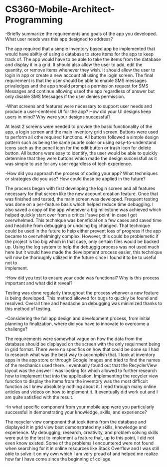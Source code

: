 # CS360-Mobile-Architect-Programming

-Briefly summarize the requirements and goals of the app you developed. What user needs was this app designed to address?

  The app required that a simple Inventory based app be implemented that would have abiltiy of using a database to store items for the app to keep track 
  of. The app would have to be able to take the items from the database and display it in a grid. It should also allow the user to add, edit the  
  quantity, or remove items whenever they wish. It should allow the user to login in app or create a new account all using the login screen. The final 
  requirement is that the user should be able to enable SMS messages privaledges and the app should prompt a permission request for SMS Messages and 
  continue allowing useof the app regardless of answer but only disable SMS Messages if the user denies permission.
  
-What screens and features were necessary to support user needs and produce a user-centered UI for the app? How did your UI designs keep users in mind? 
Why were your designs successful?

  At least 2 screens were needed to provide the basic functionality of the app, a login screen and the main inventory grid screen. Buttons were used to 
  perform all othe required functions. All buttons followed a simple design pattern such as being the same puprle color or using easy-to-understand icons 
  such as the pencil icon for the edit button or trash icon for delete button. All buttons were easy to identify, the user would be able to quickly 
  determine that they were buttons which made the design successfull as it was simple to use for any user regardless of tech experience. 

-How did you approach the process of coding your app? What techniques or strategies did you use? How could those be applied in the future?

  The process began with first developing the login screen and all features necessary for that screen like the new account creation feature. Once that 
  was finished and tested, the main screen was developed. Frequent testing was done on a per-feature basis which helped reduce time debugging. I also 
  saved a copy of the app whenever a big milestone was achieved which helped quickly start over from a critical 'save point' in case I got overwhelmed. 
  This technique was beneficial on a few cases and saved time and headche from debugging or undoing big changed. That technique could be used in the 
  future to help either prevent loss of progress if the app became to overwhelmingly complex. However, this could be problemetic if the project is too 
  big which in that case, only certain files would be backed up. Using the log system to help the debuggig process was not used much here but it would 
  have made the development process easier, this technique will now be thoroughly utilized in the future since I found it to be to useful not to  
  implement. 
  
-How did you test to ensure your code was functional? Why is this process important and what did it reveal?
  
  Testing was done regularly throughout the process whenver a new feature is being developed. This method allowed for bugs to quickly be found and
  resolved. Overall time and headache on debugging was minimized thanks to this method of testing. 

-Considering the full app design and development process, from initial planning to finalization, where did you have to innovate to overcome a challenge?

  The requirements were somewhat vague on how the data from the database should be displayed on the screen with the only requirment being in grid format.
  There were no specifics on how that could be done so I had to research what was the best way to accomplish that. I look at inventory apps in the app 
  store or through Google images and tried to find the names of the mechanics used there. I eventually found out that the RecyclerView layout was the 
  answer I was looking for which allowed to further research how to implement that into the application. Implementing the recycler view function to display 
  the items from the inventory was the most difficult function as I knew absolutely nothing about it. I read through many online articles and videos on 
  how to implement it. It eventually did work out and I am quite satisfied with the result.
  
-In what specific component from your mobile app were you particularly successful in demonstrating your knowledge, skills, and experience?

  The recycler view component that took items from the database and displayed it in grid view best demonstrated my skills, knowledge and experience.
  My debugging, research, creativity, and problem solving skills were put to the test to implement a feature that, up to this point, I did not even know
  existed. Some of the problems I encountered were not found when searching for it in online resources like Stack Overflow and I was still able to solve it 
  on my own which I am very proud of and helped me realize how far I have come since the beginning of college. 
